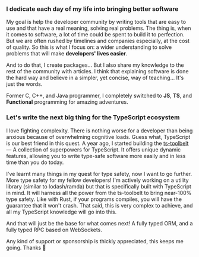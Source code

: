 ### I dedicate each day of my life into bringing better software

My goal is help the developer community by writing tools that are easy to use and that have a real meaning, solving real problems. The thing is, when it comes to software, a lot of time could be spent to build it to perfection. But we are often rushed by timelines and companies especially, at the cost of quality. So this is what I focus on: a wider understanding to solve problems that will make **developers' lives easier**.

And to do that, I create packages... But I also share my knowledge to the rest of the community with articles. I think that explaining software is done the hard way and believe in a simpler, yet concise, way of teaching... It's just the words.

Former C, C++, and Java programmer, I completely switched to **JS**, **TS**, and **Functional** programming for amazing adventures.

### Let's write the next big thing for the TypeScript ecosystem

I love fighting complexity. There is nothing worse for a developer than being anxious because of overwhelming cognitive loads. Guess what, TypeScript is our best friend in this quest. A year ago, I started building the [ts-toolbelt](https://github.com/millsp/ts-toolbelt) — A collection of superpowers for TypeScript. It offers unique dynamic features, allowing you to write type-safe software more easily and in less time than you do today.

I've learnt many things in my quest for type safety, now I want to go further. More type safety for my fellow developers! I'm actively working on a utility library (similar to lodash/ramda) but that is specifically built with TypeScript in mind. It will harness all the power from the ts-toolbelt to bring near-100% type safety. Like with Rust, if your programs compiles, you will have the guarantee that it won't crash. That said, this is very complex to achieve, and all my TypeScript knowledge will go into this.

And that will just be the base for what comes next! A fully typed ORM, and a fully typed RPC based on WebSockets.


Any kind of support or sponsorship is thickly appreciated, this keeps me going. Thanks :pray:
